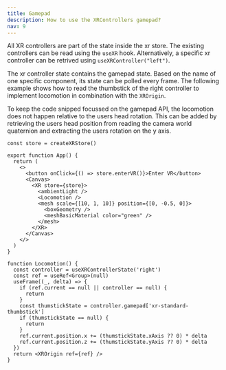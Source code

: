 ```yaml
---
title: Gamepad
description: How to use the XRControllers gamepad?
nav: 9
---
```


All XR controllers are part of the state inside the xr store. The existing controllers can be read using the `useXR` hook. Alternatively, a specific xr controller can be retrived using `useXRController("left")`.

The xr controller state contains the gamepad state. Based on the name of one specific component, its state can be polled every frame. The following example shows how to read the thumbstick of the right controller to implement locomotion in combination with the `XROrigin`.

To keep the code snipped focussed on the gamepad API, the locomotion does not happen relative to the users head rotation. This can be added by retrieving the users head position from reading the camera world quaternion and extracting the users rotation on the y axis.

```tsx
const store = createXRStore()

export function App() {
  return (
    <>
      <button onClick={() => store.enterVR()}>Enter VR</button>
      <Canvas>
        <XR store={store}>
          <ambientLight />
          <Locomotion />
          <mesh scale={[10, 1, 10]} position={[0, -0.5, 0]}>
            <boxGeometry />
            <meshBasicMaterial color="green" />
          </mesh>
        </XR>
      </Canvas>
    </>
  )
}

function Locomotion() {
  const controller = useXRControllerState('right')
  const ref = useRef<Group>(null)
  useFrame((_, delta) => {
    if (ref.current == null || controller == null) {
      return
    }
    const thumstickState = controller.gamepad['xr-standard-thumbstick']
    if (thumstickState == null) {
      return
    }
    ref.current.position.x += (thumstickState.xAxis ?? 0) * delta
    ref.current.position.z += (thumstickState.yAxis ?? 0) * delta
  })
  return <XROrigin ref={ref} />
}
```
